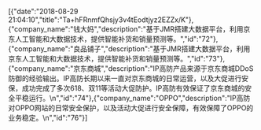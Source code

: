 [{"date":"2018-08-29 21:04:10","title":"Ta+hFRnmfQhsjy3v4tEodtjyz2EZZx/K"},{"company_name":"钱大妈","description":"基于JMR搭建大数据平台，利用京东人工智能和大数据技术，提供智能补货和销量预测等。","id":"72"},{"company_name":"良品铺子","description":"基于JMR搭建大数据平台，利用京东人工智能和大数据技术，提供智能补货和销量预测等。","id":"73"},{"company_name":"京东商城","description":"IP高防产品来源于京东商城DDoS防御的经验输出。IP高防长期以来一直对京东商城的日常运营，以及大促进行安保，成功完成了多次618、双11等活动大促防护。IP高防有效保证了京东商城的安全平稳运行。\n","id":"74"},{"company_name":"OPPO","description":"IP高防对OPPO网站的日常安全保护，以及活动大促进行安全保障，有效保障了OPPO的业务稳定。\n","id":"76"}]